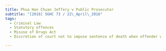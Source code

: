 ```yaml
---
title: Phua Han Chuan Jeffery v Public Prosecutor 
subtitle: "[2016] SGHC 73 / 22\_April\_2016"
tags:
  - Criminal Law
  - Statutory offences
  - Misuse of Drugs Act
  - Discretion of court not to impose sentence of death when offender was suffering from an abnormality of mind

---
```


